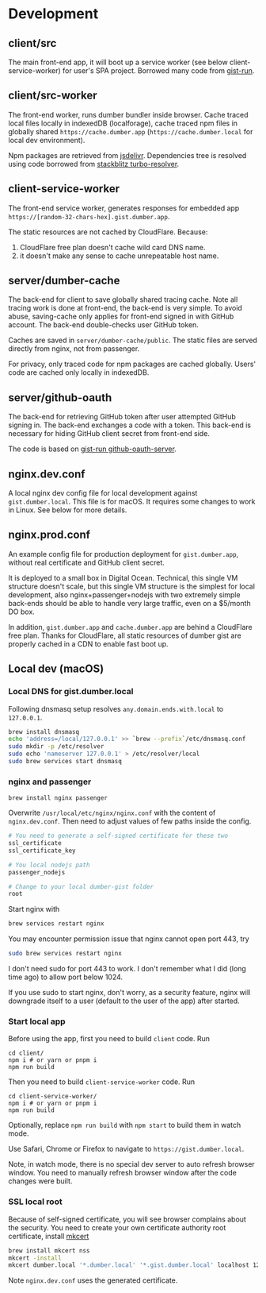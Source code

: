 # Development

## client/src

The main front-end app, it will boot up a service worker (see below client-service-worker) for user's SPA project. Borrowed many code from [gist-run](https://github.com/gist-run).

## client/src-worker

The front-end worker, runs dumber bundler inside browser. Cache traced local files locally in indexedDB (localforage), cache traced npm files in globally shared `https://cache.dumber.app` (`https://cache.dumber.local` for local dev environment).

Npm packages are retrieved from [jsdelivr](https://www.jsdelivr.com). Dependencies tree is resolved using code borrowed from [stackblitz turbo-resolver](https://github.com/stackblitz/core/tree/master/turbo-resolver).

## client-service-worker

The front-end service worker, generates responses for embedded app `https://[random-32-chars-hex].gist.dumber.app`.

The static resources are not cached by CloudFlare. Because:
1. CloudFlare free plan doesn't cache wild card DNS name.
2. it doesn't make any sense to cache unrepeatable host name.

## server/dumber-cache

The back-end for client to save globally shared tracing cache. Note all tracing work is done at front-end, the back-end is very simple. To avoid abuse, saving-cache only applies for front-end signed in with GitHub account. The back-end double-checks user GitHub token.

Caches are saved in `server/dumber-cache/public`. The static files are served directly from nginx, not from passenger.

For privacy, only traced code for npm packages are cached globally. Users' code are cached only locally in indexedDB.

## server/github-oauth

The back-end for retrieving GitHub token after user attempted GitHub signing in. The back-end exchanges a code with a token. This back-end is necessary for hiding GitHub client secret from front-end side.

The code is based on [gist-run github-oauth-server](https://github.com/gist-run/github-oauth-server).

## nginx.dev.conf

A local nginx dev config file for local development against `gist.dumber.local`. This file is for macOS. It requires some changes to work in Linux. See below for more details.

## nginx.prod.conf

An example config file for production deployment for `gist.dumber.app`, without real certificate and GitHub client secret.

It is deployed to a small box in Digital Ocean. Technical, this single VM structure doesn't scale, but this single VM structure is the simplest for local development, also nginx+passenger+nodejs with two extremely simple back-ends should be able to handle very large traffic, even on a $5/month DO box.

In addition, `gist.dumber.app` and `cache.dumber.app` are behind a CloudFlare free plan. Thanks for CloudFlare, all static resources of dumber gist are properly cached in a CDN to enable fast boot up.

## Local dev (macOS)

### Local DNS for gist.dumber.local

Following dnsmasq setup resolves `any.domain.ends.with.local` to `127.0.0.1`.

```sh
brew install dnsmasq
echo 'address=/local/127.0.0.1' >> `brew --prefix`/etc/dnsmasq.conf
sudo mkdir -p /etc/resolver
sudo echo 'nameserver 127.0.0.1' > /etc/resolver/local
sudo brew services start dnsmasq
```

### nginx and passenger

    brew install nginx passenger

Overwrite `/usr/local/etc/nginx/nginx.conf` with the content of `nginx.dev.conf`.
Then need to adjust values of few paths inside the config.

```sh
# You need to generate a self-signed certificate for these two
ssl_certificate
ssl_certificate_key

# You local nodejs path
passenger_nodejs

# Change to your local dumber-gist folder
root
```

Start nginx with

```sh
brew services restart nginx
```

You may encounter permission issue that nginx cannot open port 443, try

```sh
sudo brew services restart nginx
```

I don't need sudo for port 443 to work. I don't remember what I did (long time ago) to allow port below 1024.

If you use sudo to start nginx, don't worry, as a security feature, nginx will downgrade itself to a user (default to the user of the app) after started.

### Start local app

Before using the app, first you need to build `client` code. Run

    cd client/
    npm i # or yarn or pnpm i
    npm run build

Then you need to build `client-service-worker` code. Run

    cd client-service-worker/
    npm i # or yarn or pnpm i
    npm run build

Optionally, replace `npm run build` with `npm start` to build them in watch mode.

Use Safari, Chrome or Firefox to navigate to `https://gist.dumber.local`.

Note, in watch mode, there is no special dev server to auto refresh browser window. You need to manually refresh browser window after the code changes were built.

### SSL local root

Because of self-signed certificate, you will see browser complains about the security. You need to create your own certificate authority root certificate, install [mkcert](https://github.com/FiloSottile/mkcert)

```bash
brew install mkcert nss
mkcert -install
mkcert dumber.local '*.dumber.local' '*.gist.dumber.local' localhost 127.0.0.1 ::1
```

Note `nginx.dev.conf` uses the generated certificate.


